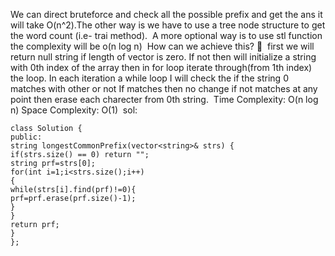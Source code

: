 We can direct bruteforce and check all the possible prefix and get the ans it will take O(n^2).The other
way is we have to use a tree node structure to get the word count (i.e- trai method).
​
A more optional way is to  use stl function the complexity will be o(n log n)
​
How can we achieve this? 🤔
​
first we will return null string if length of vector is zero. If not then will initialize a string
with 0th index of the array then in for loop iterate through(from 1th index) the loop.
In each iteration a while loop I will check the if the string 0 matches with other or not
If matches then no change if not matches at any point then erase each charecter from 0th string.
​
Time Complexity: O(n log n)
Space Complexity: O(1)
​
sol:
```
class Solution {
public:
string longestCommonPrefix(vector<string>& strs) {
if(strs.size() == 0) return "";
string prf=strs[0];
for(int i=1;i<strs.size();i++)
{
while(strs[i].find(prf)!=0){
prf=prf.erase(prf.size()-1);
}
}
return prf;
}
};
```